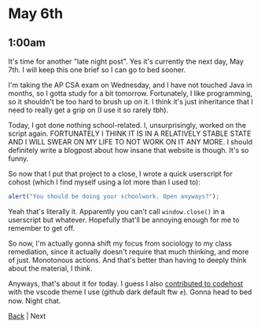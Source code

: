 # May 6th

## 1:00am
It's time for another "late night post". Yes it's currently the next day, May 7th. I will keep this one brief so I can go to bed sooner.

I'm taking the AP CSA exam on Wednesday, and I have not touched Java in months, so I gotta study for a bit tomorrow. Fortunately, I like programming, so it shouldn't be too hard to brush up on it. I think it's just inheritance that I need to really get a grip on (I use it so rarely tbh).

Today, I got done nothing school-related. I, unsurprisingly, worked on the script again. FORTUNATELY I THINK IT IS IN A RELATIVELY STABLE STATE AND I WILL SWEAR ON MY LIFE TO NOT WORK ON IT ANY MORE. I should definitely write a blogpost about how insane that website is though. It's so funny.

So now that I put that project to a close, I wrote a quick userscript for cohost (which I find myself using a lot more than I used to):

```js
alert("You should be doing your schoolwork. Open anyways?");
```

Yeah that's literally it. Apparently you can't call `window.close()` in a userscript but whatever. Hopefully that'll be annoying enough for me to remember to get off.

So now, I'm actually gonna shift my focus from sociology to my class remediation, since it actually doesn't require that much thinking, and more of just. Monotonous actions. And that's better than having to deeply think about the material, I think.

Anyways, that's about it for today. I guess I also [contributed to codehost](https://github.com/wavebeem/codehost/pull/17) with the vscode theme I use (github dark default ftw ✊). Gonna head to bed now. Night chat.

[Back](./5.md) | Next
